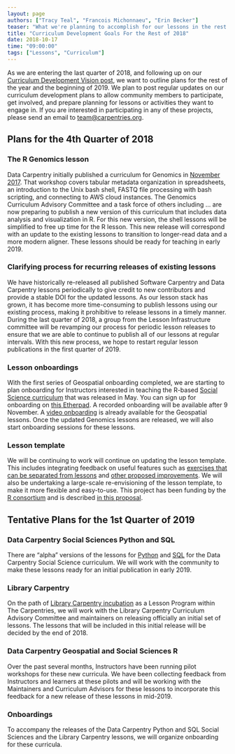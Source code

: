 ```yaml
---
layout: page
authors: ["Tracy Teal", "Francois Michonnaeu", "Erin Becker"]
teaser: "What we're planning to accomplish for our lessons in the rest of the year."
title: "Curriculum Development Goals For the Rest of 2018"
date: 2018-10-17
time: "09:00:00"
tags: ["Lessons", "Curriculum"]
---
```


As we are entering the last quarter of 2018, and following up on our 
[Curriculum Development Vision post](https://carpentries.org/blog/2018/07/curriculum-vision/), 
we want to outline plans for the rest of the year and the beginning of 2019. 
We plan to post regular updates on our curriculum development plans to allow community members to participate, 
get involved, and prepare planning for lessons or activities they want to engage in. If you are interested 
in participating in any of these projects, please send an email to [team@carpentries.org](mailto:team@carpentries.org).

## Plans for the 4th Quarter of 2018

### The R Genomics lesson

Data Carpentry initially published a curriculum for Genomics in 
[November 2017](https://datacarpentry.org/blog/2017/11/genomics-lesson-release). 
That workshop covers tabular metadata organization in spreadsheets, an introduction to the Unix bash shell, 
FASTQ file processing with bash scripting, and connecting to AWS cloud instances. The Genomics Curriculum Advisory Committee and a task force of others including ... are now preparing to publish 
a new version of this curriculum that includes data analysis and visualization in R. For this new version, the shell 
lessons will be simplified to free up time for the R lesson. This new release will correspond with an update to the existing 
lessons to transition to longer-read data and a more modern aligner. These lessons should be ready for teaching in early 2019. 

### Clarifying process for recurring releases of existing lessons

We have historically re-released all published Software Carpentry and Data Carpentry lessons periodically to give credit to new 
contributors and provide a stable DOI for the updated lessons. As our lesson stack has grown, it has become more time-consuming 
to publish lessons using our existing process, making it prohibitive to release lessons in a timely manner. During the last quarter 
of 2018, a group from the Lesson Infrastructure committee will be revamping our process for periodic lesson releases to ensure that we are able to continue to publish all of our 
lessons at regular intervals. With this new process, we hope to restart regular lesson publications in the first quarter of 2019. 

### Lesson onboardings

With the first series of Geospatial onboarding completed, we are starting to plan onboarding for Instructors interested in 
teaching the R-based [Social Science curriculum](https://datacarpentry.org/blog/2018/05/social-sciences-publication) that 
was released in May. You can sign up for onboarding on [this Etherpad](https://pad.carpentries.org/socialsciences-onboarding). 
A recorded onboarding will be available after 9 November. A [video onboarding](https://www.youtube.com/watch?v=Qtnb_eeHt7E) is 
already available for the Geospatial lessons. Once the updated Genomics lessons are released, we will also start onboarding sessions 
for these lessons.

### Lesson template

We will be continuing to work will continue on updating the lesson template. This includes integrating feedback on useful 
features such as [exercises that can be separated from lessons](https://carpentries.org/blog/2018/09/teaching-tip-exercise-discussion/) 
and [other proposed improvements](https://github.com/carpentries/styles/issues). We will also be undertaking a large-scale 
re-envisioning of the lesson template, to make it more flexible and easy-to-use. This project has been funding by the 
[R consortium](https://www.r-consortium.org/) and is described 
[in this proposal](https://github.com/carpentries/2018-r-consortium-lessondown-proposal/blob/master/proposal.Rmd). 

## Tentative Plans for the 1st Quarter of 2019

### Data Carpentry Social Sciences Python and SQL

There are “alpha” versions of the lessons for 
[Python](http://www.datacarpentry.org/python-socialsci/) and 
[SQL](http://www.datacarpentry.org/sql-socialsci/) for the Data Carpentry Social Science curriculum. 
We will work with the community to make these lessons ready for an initial publication in early 2019.

### Library Carpentry

On the path of [Library Carpentry incubation](https://carpentries.org/blog/2018/10/library-carpentry-next-steps/) as a Lesson Program within The Carpentries, 
we will work with the Library Carpentry Curriculum Advisory Committee and maintainers on releasing officially an initial set of lessons. The lessons that will be included in this initial 
release will be decided by the end of 2018. 

### Data Carpentry Geospatial and Social Sciences R

Over the past several months, Instructors have been running pilot workshops for these new curricula. 
We have been collecting feedback from Instructors and learners at these pilots and will be working with the Maintainers and 
Curriculum Advisors for these lessons to incorporate this feedback for a new release of these lessons in mid-2019.

### Onboardings

To accompany the releases of the Data Carpentry Python and SQL Social Sciences and the Library Carpentry lessons, we will 
organize onboarding for these curricula. 

